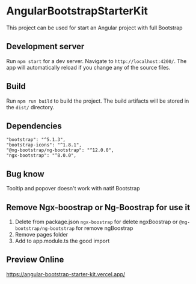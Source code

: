 # AngularBootstrapStarterKit

This project can be used for start an Angular project with full Bootstrap

## Development server

Run `npm start` for a dev server. Navigate to `http://localhost:4200/`. The app will automatically reload if you change any of the source files.

## Build

Run `npm run build` to build the project. The build artifacts will be stored in the `dist/` directory.

## Dependencies

    "bootstrap": "^5.1.3",
    "bootstrap-icons": "^1.8.1",
    "@ng-bootstrap/ng-bootstrap": "^12.0.0",
    "ngx-bootstrap": "^8.0.0",

## Bug know

Tooltip and popover doesn't work with natif Bootstrap

## Remove Ngx-boostrap or Ng-Boostrap for use it

1. Delete from package.json `ngx-boostrap` for delete ngxBoostrap or `@ng-bootstrap/ng-bootstrap` for remove ngBoostrap
2. Remove pages folder
3. Add to app.module.ts the good import

## Preview Online

https://angular-bootstrap-starter-kit.vercel.app/


